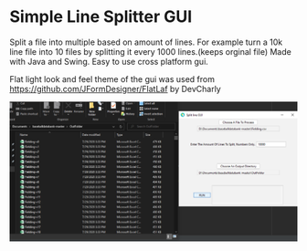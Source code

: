 # Simple Line Splitter GUI
Split a file into multiple based on amount of lines. For example turn a 10k line file into 10 files by splitting it every 1000 lines.(keeps orginal file)
Made with Java and Swing.
Easy to use cross platform gui.

Flat light look and feel theme of the gui was used from https://github.com/JFormDesigner/FlatLaf by DevCharly


![alt tag](https://github.com/KiwiCode-s/Simple-line-splitter-gui/blob/master/UsagePhotos/Capture.PNG)
